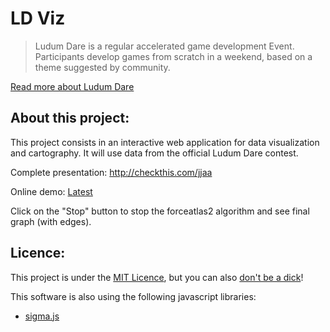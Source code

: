 LD Viz
======

> Ludum Dare is a regular accelerated game development Event.  Participants develop games from scratch in a weekend, based on a theme suggested by community.

[Read more about Ludum Dare](http://www.ludumdare.com/compo/about-ludum-dare/ "More about Ludum Dare")

About this project:
-------------------
This project consists in an interactive web application for data visualization and cartography. It will use data from the official Ludum Dare contest.

Complete presentation: http://checkthis.com/jjaa

Online demo: [Latest](http://neyret.fr/~cboissie/ldviz "LD_Viz latest")

Click on the "Stop" button to stop the forceatlas2 algorithm and see final graph (with edges).

Licence:
--------
This project is under the [MIT Licence](http://www.opensource.org/licenses/MIT "Tell me more"), but you can also [don't be a dick](http://philsturgeon.co.uk/code/dbad-license)!

This software is also using the following javascript libraries:

* [sigma.js](sigmajs.org "Official website")
